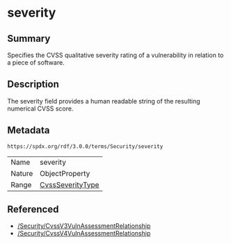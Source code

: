 <!-- Automatically generated by spec-parser v2.3.0 on 2024-07-16T15:00:52.540788+00:00 -->
<!-- SPDX-License-Identifier: Community-Spec-1.0 -->

# severity

## Summary

Specifies the CVSS qualitative severity rating of a vulnerability in relation to a piece of software.


## Description

The severity field provides a human readable string of the resulting numerical CVSS score.


## Metadata

`https://spdx.org/rdf/3.0.0/terms/Security/severity`


| | |
|---|---|
| Name | severity |
| Nature | ObjectProperty |
| Range | [CvssSeverityType](../Vocabularies/CvssSeverityType.md) |




## Referenced

- [/Security/CvssV3VulnAssessmentRelationship](../../Security/Classes/CvssV3VulnAssessmentRelationship.md)
- [/Security/CvssV4VulnAssessmentRelationship](../../Security/Classes/CvssV4VulnAssessmentRelationship.md)


